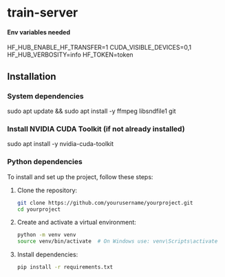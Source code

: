 # train-server

#### Env variables needed
HF_HUB_ENABLE_HF_TRANSFER=1
CUDA_VISIBLE_DEVICES=0,1
HF_HUB_VERBOSITY=info
HF_TOKEN=token

## Installation

### System dependencies
sudo apt update && sudo apt install -y ffmpeg libsndfile1 git
### Install NVIDIA CUDA Toolkit (if not already installed)
sudo apt install -y nvidia-cuda-toolkit

### Python dependencies
To install and set up the project, follow these steps:

1. Clone the repository:
   ```sh
   git clone https://github.com/yourusername/yourproject.git
   cd yourproject
   ```

2. Create and activate a virtual environment:
   ```sh
   python -m venv venv
   source venv/bin/activate  # On Windows use: venv\Scripts\activate
   ```

3. Install dependencies:
   ```sh
   pip install -r requirements.txt
   ```
